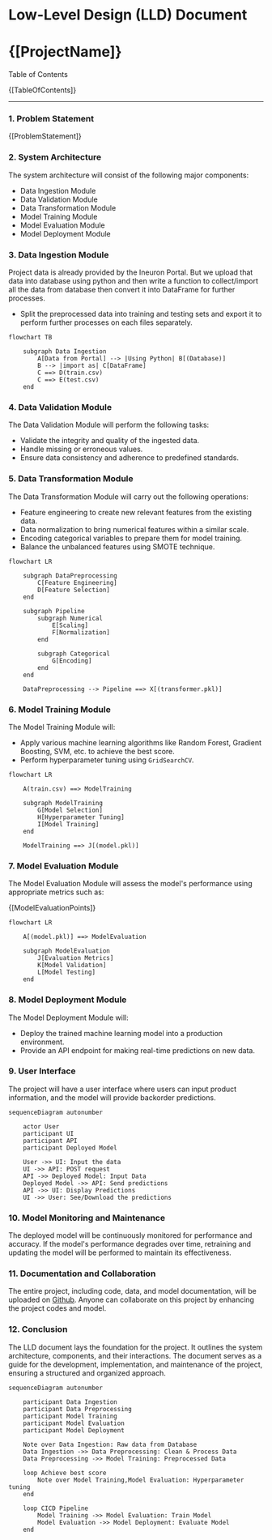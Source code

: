 # Low-Level Design (LLD) Document

# {[ProjectName]}

Table of Contents

{[TableOfContents]}

---

### 1. Problem Statement

{[ProblemStatement]}

### 2. System Architecture

The system architecture will consist of the following major components:

- Data Ingestion Module
- Data Validation Module
- Data Transformation Module
- Model Training Module
- Model Evaluation Module
- Model Deployment Module

### 3. Data Ingestion Module

Project data is already provided by the Ineuron Portal. But we upload that data into database using python and then write a function to collect/import all the data from database then convert it into DataFrame for further processes.

- Split the preprocessed data into training and testing sets and export it to perform further processes on each files separately.

```mermaid
flowchart TB

    subgraph Data Ingestion
        A[Data from Portal] --> |Using Python| B[(Database)]
        B --> |import as| C[DataFrame]
        C ==> D(train.csv)
        C ==> E(test.csv)
    end
```

### 4. Data Validation Module

The Data Validation Module will perform the following tasks:

- Validate the integrity and quality of the ingested data.
- Handle missing or erroneous values.
- Ensure data consistency and adherence to predefined standards.

### 5. Data Transformation Module

The Data Transformation Module will carry out the following operations:

- Feature engineering to create new relevant features from the existing data.
- Data normalization to bring numerical features within a similar scale.
- Encoding categorical variables to prepare them for model training.
- Balance the unbalanced features using SMOTE technique.

```mermaid
flowchart LR

    subgraph DataPreprocessing
        C[Feature Engineering]
        D[Feature Selection]
    end

    subgraph Pipeline
        subgraph Numerical
            E[Scaling]
            F[Normalization]
        end

        subgraph Categorical
            G[Encoding]
        end
    end

    DataPreprocessing --> Pipeline ==> X[(transformer.pkl)]
```

### 6. Model Training Module

The Model Training Module will:

- Apply various machine learning algorithms like Random Forest, Gradient Boosting, SVM, etc. to achieve the best score.
- Perform hyperparameter tuning using `GridSearchCV`.

```mermaid
flowchart LR

    A(train.csv) ==> ModelTraining

    subgraph ModelTraining
        G[Model Selection]
        H[Hyperparameter Tuning]
        I[Model Training]
    end

    ModelTraining ==> J[(model.pkl)]
```

### 7. Model Evaluation Module

The Model Evaluation Module will assess the model's performance using appropriate metrics such as:

{[ModelEvaluationPoints]}

```mermaid
flowchart LR

    A[(model.pkl)] ==> ModelEvaluation

    subgraph ModelEvaluation
        J[Evaluation Metrics]
        K[Model Validation]
        L[Model Testing]
    end
```

### 8. Model Deployment Module

The Model Deployment Module will:

- Deploy the trained machine learning model into a production environment.
- Provide an API endpoint for making real-time predictions on new data.

### 9. User Interface

The project will have a user interface where users can input product information, and the model will provide backorder predictions.

```mermaid
sequenceDiagram autonumber

    actor User
    participant UI
    participant API
    participant Deployed Model

    User ->> UI: Input the data
    UI ->> API: POST request
    API ->> Deployed Model: Input Data
    Deployed Model ->> API: Send predictions
    API ->> UI: Display Predictions
    UI ->> User: See/Download the predictions
```

### 10. Model Monitoring and Maintenance

The deployed model will be continuously monitored for performance and accuracy. If the model's performance degrades over time, retraining and updating the model will be performed to maintain its effectiveness.

### 11. Documentation and Collaboration

The entire project, including code, data, and model documentation, will be uploaded on [Github]({[GithubRepoLink]}). Anyone can collaborate on this project by enhancing the project codes and model.

### 12. Conclusion

The LLD document lays the foundation for the project. It outlines the system architecture, components, and their interactions. The document serves as a guide for the development, implementation, and maintenance of the project, ensuring a structured and organized approach.

```mermaid
sequenceDiagram autonumber

    participant Data Ingestion
    participant Data Preprocessing
    participant Model Training
    participant Model Evaluation
    participant Model Deployment

    Note over Data Ingestion: Raw data from Database
    Data Ingestion ->> Data Preprocessing: Clean & Process Data
    Data Preprocessing ->> Model Training: Preprocessed Data

    loop Achieve best score
        Note over Model Training,Model Evaluation: Hyperparameter tuning
    end

    loop CICD Pipeline
        Model Training ->> Model Evaluation: Train Model
        Model Evaluation ->> Model Deployment: Evaluate Model
    end
```

